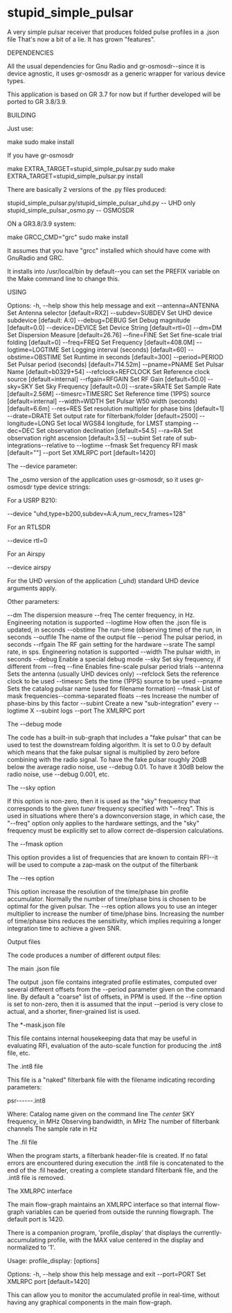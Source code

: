 # stupid_simple_pulsar
A very simple pulsar receiver that produces folded pulse profiles in a .json file
That's now a bit of a lie.  It has grown "features".

DEPENDENCIES

All the usual dependencies for Gnu Radio and gr-osmosdr--since it is
 device agnostic, it uses gr-osmosdr as a generic wrapper for
 various device types.
 
This application is based on GR 3.7 for now but if further developed
 will be ported to GR 3.8/3.9.
 

BUILDING

Just use:

make
sudo make install

If you have gr-osmosdr

make EXTRA_TARGET=stupid_simple_pulsar.py
sudo make EXTRA_TARGET=stupid_simple_pulsar.py install

There are basically 2 versions of the .py files produced:

stupid_simple_pulsar.py/stupid_simple_pulsar_uhd.py  -- UHD only
stupid_simple_pulsar_osmo.py                         -- OSMOSDR

ON a GR3.8/3.9 system:

make GRCC_CMD="grc" 
sudo make install

It assumes that you have "grcc" installed which should have come with 
GnuRadio and GRC.

It installs into /usr/local/bin by default--you can set the PREFIX
  variable on the Make command line to change this.
  

USING

Options:
  -h, --help           show this help message and exit
  --antenna=ANTENNA    Set Antenna selector [default=RX2]
  --subdev=SUBDEV      Set UHD device subdevice [default: A:0]
  --debug=DEBUG        Set Debug magnitude [default=0.0]
  --device=DEVICE      Set Device String [default=rtl=0]
  --dm=DM              Set Dispersion Measure [default=26.76]
  --fine=FINE          Set Set fine-scale trial folding [default=0]
  --freq=FREQ          Set Frequency [default=408.0M]
  --logtime=LOGTIME    Set Logging interval (seconds) [default=60]
  --obstime=OBSTIME    Set Runtime in seconds [default=300]
  --period=PERIOD      Set Pulsar period (seconds) [default=714.52m]
  --pname=PNAME        Set Pulsar Name [default=b0329+54]
  --refclock=REFCLOCK  Set Reference clock source [default=internal]
  --rfgain=RFGAIN      Set RF Gain [default=50.0]
  --sky=SKY            Set Sky Frequency [default=0.0]
  --srate=SRATE        Set Sample Rate [default=2.56M]
  --timesrc=TIMESRC    Set Reference time (1PPS) source [default=internal]
  --width=WIDTH        Set Pulsar W50 width (seconds) [default=6.6m]
  --res=RES            Set resolution multipler for phase bins [default=1]
  --drate=DRATE        Set output rate for filterbank/folder [default=2500]
  --longitude=LONG     Set local WGS84 longitude, for LMST stamping
  --dec=DEC            Set observation declination [default=54.5]
  --ra=RA              Set observation right ascension [default=3.5]
  --subint             Set rate of sub-integrations--relative to --logtime
  --fmask              Set frequency RFI mask [default=""]
  --port               Set XMLRPC port [default=1420]
  

The --device parameter:

The _osmo version of the application uses gr-osmosdr, so it uses gr-osmosdr type device strings:

For a USRP B210:

--device "uhd,type=b200,subdev=A:A,num_recv_frames=128"

For an RTLSDR

--device rtl=0

For an Airspy

--device airspy

For the UHD version of the application (_uhd) standard UHD device arguments apply.

Other parameters:

--dm        The dispersion measure
--freq      The center frequency, in Hz. Engineering notation is supported
--logtime   How often the .json file is updated, in seconds
--obstime   The run-time (observing time) of the run, in seconds
--outfile   The name of the output file
--period    The pulsar period, in seconds
--rfgain    The RF gain setting for the hardware
--srate     The sampl rate, in sps.  Engineering notation is supported
--width     The pulsar width, in seconds
--debug     Enable a special debug mode
--sky       Set sky frequency, if different from --freq
--fine      Enables fine-scale pulsar period trials
--antenna   Sets the antenna (usually UHD devices only)
--refclock  Sets the reference clock to be used
--timesrc   Sets the time (1PPS) source to be used
--pname     Sets the catalog pulsar name (used for filename formation)
--fmask     List of mask frequencies--comma-separated floats
--res       Increase the number of phase-bins by this factor
--subint    Create a new "sub-integration" every --logtime X --subint logs
--port      The XMLRPC port



The --debug mode

The code has a built-in sub-graph that includes a "fake pulsar" that can be used
  to test the downstream folding algorithm.  It is set to 0.0 by default which means
  that the fake pulsar signal is multiplied by zero before combining with the radio
  signal.  To have the fake pulsar roughly 20dB below the average radio noise, use
  --debug 0.01.  To have it 30dB below the radio noise, use --debug 0.001, etc.
  
The --sky option

If this option is non-zero, then it is used as the "sky" frequency that corresponds to the
  given *tuner* frequency specified with "--freq".  This is used in situations where there's
  a downconversion stage, in which case, the "--freq" option only applies to the hardware settings,
  and the "sky" frequency must be explicitly set to allow correct de-dispersion calculations.

The --fmask option

This option provides a list of frequencies that are known to contain RFI--it will be used to compute
  a zap-mask on the output of the filterbank

The --res option

This option increase the resolution of the time/phase bin profile accumulator.  Normally the number of
  time/phase bins is chosen to be optimal for the given pulsar.  The --res option allows you to use
  an integer multiplier to increase the number of time/phase bins.  Increasing the number of time/phase
  bins reduces the sensitivity, which implies requiring a longer integration time to achieve a given
  SNR.
  

  
Output files

The code produces a number of different output files:

The main .json file

The output .json file contains integrated profile estimates, computed over
  several different offsets from the --period parameter given on the command line.
  By default a "coarse" list of offsets, in PPM is used.  If the --fine option is
  set to non-zero, then it is assumed that the input --period is very close to
  actual, and a shorter, finer-grained list is used.
  
The *-mask.json file

This file contains internal housekeeping data that may be useful in evaluating RFI,
  evaluation of the auto-scale function for producing the .int8 file, etc.


The .int8 file

This file is a "naked" filterbank file with the filename indicating recording parameters:

psr-<pname>-<freq-in-mhz>-<bw-in-mhz>-<mjd>-<nfb>-<output-rate>.int8 

Where: 
<pname>             Catalog name given on the command line
<freq-in-mhz>       The *center* SKY frequency, in MHz
<bw-in-mhz>         Observing bandwidth, in MHz
<nfb>               The number of filterbank channels
<output-rate>       The sample rate in Hz

The .fil file

When the program starts, a filterbank header-file is created.  If no fatal errors are encountered during
  execution the .int8 file is concatenated to the end of the .fil header, creating a complete standard
  filterbank file, and the .int8 file is removed.

The XMLRPC interface

The main flow-graph maintains an XMLRPC interface so that internal flow-graph variables can be queried from outside
  the running flowgraph.  The default port is 1420.
  
There is a companion program, 'profile_display' that displays the currently-accumulating profile, with the MAX value
  centered in the display and normalized to '1'.

Usage: profile_display: [options]

Options:
  -h, --help   show this help message and exit
  --port=PORT  Set XMLRPC port [default=1420]

This can allow you to monitor the accumulated profile in real-time, without having any graphical components
  in the main flow-graph.
  

